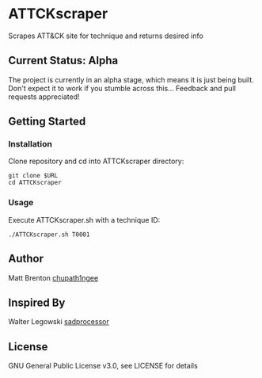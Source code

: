 # ATTCKscraper
Scrapes ATT&amp;CK site for technique and returns desired info

## Current Status: Alpha
The project is currently in an alpha stage, which means it is just being built. Don't expect it to work if you stumble across this... Feedback and pull requests appreciated!

## Getting Started

### Installation
Clone repository and cd into ATTCKscraper directory:
```
git clone $URL
cd ATTCKscraper
```

### Usage
Execute ATTCKscraper.sh with a technique ID:
```
./ATTCKscraper.sh T0001
```

## Author
Matt Brenton [chupath1ngee](https://twitter.com/chupath1ngee)

## Inspired By
Walter Legowski [sadprocessor](https://twitter.com/sadprocessor)

## License
GNU General Public License v3.0, see LICENSE for details
